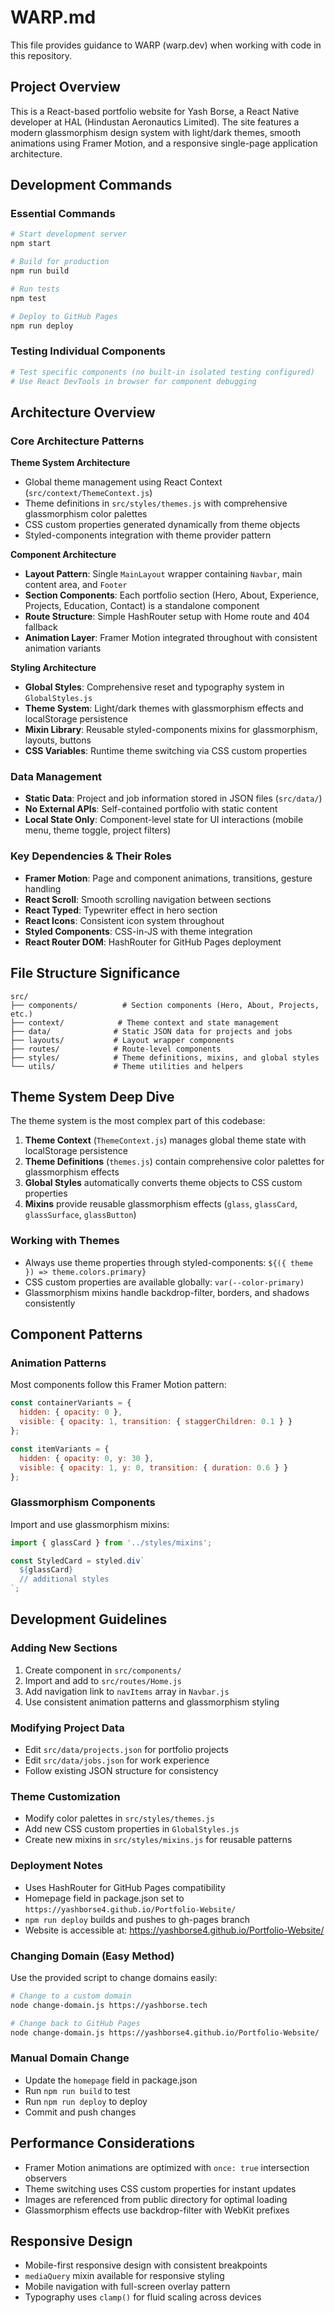 # WARP.md

This file provides guidance to WARP (warp.dev) when working with code in this repository.

## Project Overview

This is a React-based portfolio website for Yash Borse, a React Native developer at HAL (Hindustan Aeronautics Limited). The site features a modern glassmorphism design system with light/dark themes, smooth animations using Framer Motion, and a responsive single-page application architecture.

## Development Commands

### Essential Commands
```bash
# Start development server
npm start

# Build for production
npm run build

# Run tests
npm test

# Deploy to GitHub Pages
npm run deploy
```

### Testing Individual Components
```bash
# Test specific components (no built-in isolated testing configured)
# Use React DevTools in browser for component debugging
```

## Architecture Overview

### Core Architecture Patterns

**Theme System Architecture**
- Global theme management using React Context (`src/context/ThemeContext.js`)
- Theme definitions in `src/styles/themes.js` with comprehensive glassmorphism color palettes
- CSS custom properties generated dynamically from theme objects
- Styled-components integration with theme provider pattern

**Component Architecture**
- **Layout Pattern**: Single `MainLayout` wrapper containing `Navbar`, main content area, and `Footer`
- **Section Components**: Each portfolio section (Hero, About, Experience, Projects, Education, Contact) is a standalone component
- **Route Structure**: Simple HashRouter setup with Home route and 404 fallback
- **Animation Layer**: Framer Motion integrated throughout with consistent animation variants

**Styling Architecture**
- **Global Styles**: Comprehensive reset and typography system in `GlobalStyles.js`
- **Theme System**: Light/dark themes with glassmorphism effects and localStorage persistence
- **Mixin Library**: Reusable styled-components mixins for glassmorphism, layouts, buttons
- **CSS Variables**: Runtime theme switching via CSS custom properties

### Data Management
- **Static Data**: Project and job information stored in JSON files (`src/data/`)
- **No External APIs**: Self-contained portfolio with static content
- **Local State Only**: Component-level state for UI interactions (mobile menu, theme toggle, project filters)

### Key Dependencies & Their Roles
- **Framer Motion**: Page and component animations, transitions, gesture handling
- **React Scroll**: Smooth scrolling navigation between sections
- **React Typed**: Typewriter effect in hero section
- **React Icons**: Consistent icon system throughout
- **Styled Components**: CSS-in-JS with theme integration
- **React Router DOM**: HashRouter for GitHub Pages deployment

## File Structure Significance

```
src/
├── components/          # Section components (Hero, About, Projects, etc.)
├── context/            # Theme context and state management
├── data/              # Static JSON data for projects and jobs
├── layouts/           # Layout wrapper components
├── routes/            # Route-level components
├── styles/            # Theme definitions, mixins, and global styles
└── utils/             # Theme utilities and helpers
```

## Theme System Deep Dive

The theme system is the most complex part of this codebase:

1. **Theme Context** (`ThemeContext.js`) manages global theme state with localStorage persistence
2. **Theme Definitions** (`themes.js`) contain comprehensive color palettes for glassmorphism effects
3. **Global Styles** automatically converts theme objects to CSS custom properties
4. **Mixins** provide reusable glassmorphism effects (`glass`, `glassCard`, `glassSurface`, `glassButton`)

### Working with Themes
- Always use theme properties through styled-components: `${({ theme }) => theme.colors.primary}`
- CSS custom properties are available globally: `var(--color-primary)`
- Glassmorphism mixins handle backdrop-filter, borders, and shadows consistently

## Component Patterns

### Animation Patterns
Most components follow this Framer Motion pattern:
```javascript
const containerVariants = {
  hidden: { opacity: 0 },
  visible: { opacity: 1, transition: { staggerChildren: 0.1 } }
};

const itemVariants = {
  hidden: { opacity: 0, y: 30 },
  visible: { opacity: 1, y: 0, transition: { duration: 0.6 } }
};
```

### Glassmorphism Components
Import and use glassmorphism mixins:
```javascript
import { glassCard } from '../styles/mixins';

const StyledCard = styled.div`
  ${glassCard}
  // additional styles
`;
```

## Development Guidelines

### Adding New Sections
1. Create component in `src/components/`
2. Import and add to `src/routes/Home.js`
3. Add navigation link to `navItems` array in `Navbar.js`
4. Use consistent animation patterns and glassmorphism styling

### Modifying Project Data
- Edit `src/data/projects.json` for portfolio projects
- Edit `src/data/jobs.json` for work experience
- Follow existing JSON structure for consistency

### Theme Customization
- Modify color palettes in `src/styles/themes.js`
- Add new CSS custom properties in `GlobalStyles.js`
- Create new mixins in `src/styles/mixins.js` for reusable patterns

### Deployment Notes
- Uses HashRouter for GitHub Pages compatibility
- Homepage field in package.json set to `https://yashborse4.github.io/Portfolio-Website/`
- `npm run deploy` builds and pushes to gh-pages branch
- Website is accessible at: https://yashborse4.github.io/Portfolio-Website/

### Changing Domain (Easy Method)
Use the provided script to change domains easily:
```bash
# Change to a custom domain
node change-domain.js https://yashborse.tech

# Change back to GitHub Pages
node change-domain.js https://yashborse4.github.io/Portfolio-Website/
```

### Manual Domain Change
- Update the `homepage` field in package.json
- Run `npm run build` to test
- Run `npm run deploy` to deploy
- Commit and push changes

## Performance Considerations

- Framer Motion animations are optimized with `once: true` intersection observers
- Theme switching uses CSS custom properties for instant updates
- Images are referenced from public directory for optimal loading
- Glassmorphism effects use backdrop-filter with WebKit prefixes

## Responsive Design

- Mobile-first responsive design with consistent breakpoints
- `mediaQuery` mixin available for responsive styling
- Mobile navigation with full-screen overlay pattern
- Typography uses `clamp()` for fluid scaling across devices
